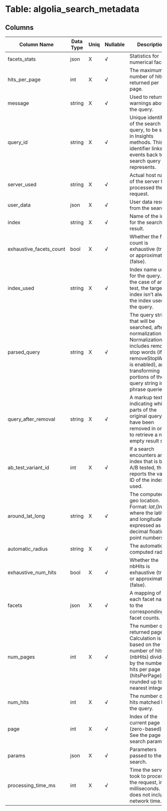 # Table: algolia_search_metadata

## Columns 

|  Column Name   |  Data Type  | Uniq | Nullable | Description | 
|  ----  | ----  | ----  | ----  | ---- | 
| facets_stats | json | X | √ | Statistics for numerical facets. | 
| hits_per_page | int | X | √ | The maximum number of hits returned per page. | 
| message | string | X | √ | Used to return warnings about the query. | 
| query_id | string | X | √ | Unique identifier of the search query, to be sent in Insights methods. This identifier links events back to the search query it represents. | 
| server_used | string | X | √ | Actual host name of the server that processed the request. | 
| user_data | json | X | √ | User data results from the search. | 
| index | string | X | √ | Name of the index for the search result. | 
| exhaustive_facets_count | bool | X | √ | Whether the facet count is exhaustive (true) or approximate (false). | 
| index_used | string | X | √ | Index name used for the query. In the case of an A/B test, the targeted index isn’t always the index used by the query. | 
| parsed_query | string | X | √ | The query string that will be searched, after normalization. Normalization includes removing stop words (if removeStopWords is enabled), and transforming portions of the query string into phrase queries. | 
| query_after_removal | string | X | √ | A markup text indicating which parts of the original query have been removed in order to retrieve a non-empty result set. | 
| ab_test_variant_id | int | X | √ | If a search encounters an index that is being A/B tested, this reports the variant ID of the index used. | 
| around_lat_long | string | X | √ | The computed geo location. Format: ${lat},${lng}, where the latitude and longitude are expressed as decimal floating point numbers. | 
| automatic_radius | string | X | √ | The automatically computed radius. | 
| exhaustive_num_hits | bool | X | √ | Whether the nbHits is exhaustive (true) or approximate (false). | 
| facets | json | X | √ | A mapping of each facet name to the corresponding facet counts. | 
| num_pages | int | X | √ | The number of returned pages. Calculation is based on the total number of hits (nbHits) divided by the number of hits per page (hitsPerPage), rounded up to the nearest integer. | 
| num_hits | int | X | √ | The number of hits matched by the query. | 
| page | int | X | √ | Index of the current page (zero-based). See the page search parameter. | 
| params | json | X | √ | Parameters passed to the search. | 
| processing_time_ms | int | X | √ | Time the server took to process the request, in milliseconds. This does not include network time. | 


